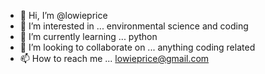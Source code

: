 - 👋 Hi, I’m @lowieprice
- 👀 I’m interested in ... environmental science and coding
- 🌱 I’m currently learning ... python
- 💞️ I’m looking to collaborate on ... anything coding related
- 📫 How to reach me ... lowieprice@gmail.com

<!---
lowieprice/lowieprice is a ✨ special ✨ repository because its `README.md` (this file) appears on your GitHub profile.
You can click the Preview link to take a look at your changes.
--->
